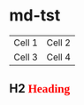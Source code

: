 # md-tst
<style>
.tst {
	font-family: serif;
	color: red;
}
</style>
<table>
<tr>
<td>Cell 1</td>
<td>Cell 2</td>
</tr>
<tr>
<td>Cell 3</td>
<td>Cell 4</td>
</tr>
</table>

## H2 <span class='tst'>Heading</span>
